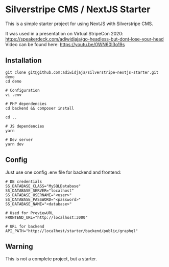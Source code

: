 # Silverstripe CMS / NextJS Starter

This is a simple starter project for using NextJS with 
Silverstripe CMS.

It was used in a presentation on Virtual StripeCon 2020:
https://speakerdeck.com/adiwidjaja/go-headless-but-dont-lose-your-head
Video can be found here:
https://youtu.be/0WN60I3o19s

## Installation

    git clone git@github.com:adiwidjaja/silverstripe-nextjs-starter.git demo
    cd demo
    
    # Configuration
    vi .env
     
    # PHP dependencies
    cd backend && composer install
     
    cd ..
     
    # JS dependencies
    yarn
    
    # Dev server
    yarn dev
     
## Config

Just use one config .env file for backend and frontend:

    # DB credentials
    SS_DATABASE_CLASS="MySQLDatabase"
    SS_DATABASE_SERVER="localhost"
    SS_DATABASE_USERNAME="<user>"
    SS_DATABASE_PASSWORD="<password>"
    SS_DATABASE_NAME="<database>"
    
    # Used for PreviewURL
    FRONTEND_URL="http://localhost:3000"
    
    # URL for backend
    API_PATH="http://localhost/starter/backend/public/graphql"

## Warning

This is not a complete project, but a starter.
